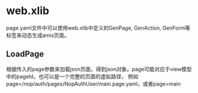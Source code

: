 # web.xlib

page.yaml文件中可以使用web.xlib中定义的GenPage, GenAction, GenForm等标签来动态生成amis页面。


## LoadPage
根据传入的page参数来加载json页面，得到json对象。page可能对应于view模型中的pageId，也可以是一个完整的页面的虚拟路径，
例如page=/nop/auth/pages/NopAuthUser/main.page.yaml，或者page=main





